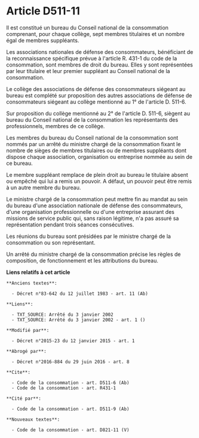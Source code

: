 # Article D511-11

Il est constitué un bureau du Conseil national de la consommation comprenant, pour chaque collège, sept membres titulaires et
un nombre égal de membres suppléants. 

Les associations nationales de défense des consommateurs, bénéficiant de la reconnaissance spécifique prévue à l'article R.
431-1 du code de la consommation, sont membres de droit du bureau. Elles y sont représentées par leur titulaire et leur
premier suppléant au Conseil national de la consommation. 

Le collège des associations de défense des consommateurs siégeant au bureau est complété sur proposition des autres
associations de défense de consommateurs siégeant au collège mentionné au 1° de l'article D. 511-6. 

Sur proposition du collège mentionné au 2° de l'article D. 511-6, siègent au bureau du Conseil national de la consommation
les représentants des professionnels, membres de ce collège. 

Les membres du bureau du Conseil national de la consommation sont nommés par un arrêté du ministre chargé de la consommation
fixant le nombre de sièges de membres titulaires ou de membres suppléants dont dispose chaque association, organisation ou
entreprise nommée au sein de ce bureau. 

Le membre suppléant remplace de plein droit au bureau le titulaire absent ou empêché qui lui a remis un pouvoir. A défaut, un
pouvoir peut être remis à un autre membre du bureau. 

Le ministre chargé de la consommation peut mettre fin au mandat au sein du bureau d'une association nationale de défense des
consommateurs, d'une organisation professionnelle ou d'une entreprise assurant des missions de service public qui, sans
raison légitime, n'a pas assuré sa représentation pendant trois séances consécutives. 

Les réunions du bureau sont présidées par le ministre chargé de la consommation ou son représentant. 

Un arrêté du ministre chargé de la consommation précise les règles de composition, de fonctionnement et les attributions du
bureau.

**Liens relatifs à cet article**

	**Anciens textes**:

	  - Décret n°83-642 du 12 juillet 1983 - art. 11 (Ab)

	**Liens**:

	  - TXT_SOURCE: Arrêté du 3 janvier 2002
	  - TXT_SOURCE: Arrêté du 3 janvier 2002 - art. 1 ()

	**Modifié par**:

	  - Décret n°2015-23 du 12 janvier 2015 - art. 1

	**Abrogé par**:

	  - Décret n°2016-884 du 29 juin 2016 - art. 8

	**Cite**:

	  - Code de la consommation - art. D511-6 (Ab)
	  - Code de la consommation - art. R431-1

	**Cité par**:

	  - Code de la consommation - art. D511-9 (Ab)

	**Nouveaux textes**:

	  - Code de la consommation - art. D821-11 (V)
